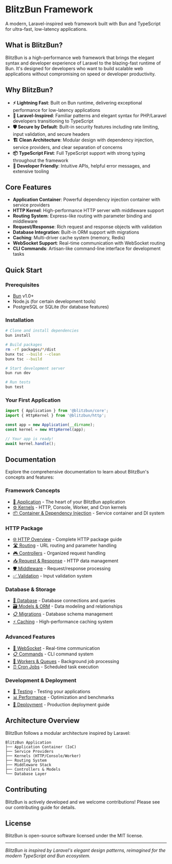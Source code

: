 # BlitzBun Framework

A modern, Laravel-inspired web framework built with Bun and TypeScript for ultra-fast, low-latency applications.

## What is BlitzBun?

BlitzBun is a high-performance web framework that brings the elegant syntax and developer experience of Laravel to the blazing-fast runtime of Bun. It's designed for developers who want to build scalable web applications without compromising on speed or developer productivity.

## Why BlitzBun?

- **⚡ Lightning Fast**: Built on Bun runtime, delivering exceptional performance for low-latency applications
- **🎯 Laravel-Inspired**: Familiar patterns and elegant syntax for PHP/Laravel developers transitioning to TypeScript
- **🛡️ Secure by Default**: Built-in security features including rate limiting, input validation, and secure headers
- **🏗️ Clean Architecture**: Modular design with dependency injection, service providers, and clear separation of concerns
- **📦 TypeScript First**: Full TypeScript support with strong typing throughout the framework
- **🔧 Developer Friendly**: Intuitive APIs, helpful error messages, and extensive tooling

## Core Features

- **Application Container**: Powerful dependency injection container with service providers
- **HTTP Kernel**: High-performance HTTP server with middleware support
- **Routing System**: Express-like routing with parameter binding and middleware
- **Request/Response**: Rich request and response objects with validation
- **Database Integration**: Built-in ORM support with migrations
- **Caching**: Multi-driver cache system (memory, Redis)
- **WebSocket Support**: Real-time communication with WebSocket routing
- **CLI Commands**: Artisan-like command-line interface for development tasks

## Quick Start

### Prerequisites

- [Bun](https://bun.sh/) v1.0+
- Node.js (for certain development tools)
- PostgreSQL or SQLite (for database features)

### Installation

```bash
# Clone and install dependencies
bun install

# Build packages
rm -rf packages/*/dist
bunx tsc --build --clean
bunx tsc --build

# Start development server
bun run dev

# Run tests
bun test
```

### Your First Application

```typescript
import { Application } from '@blitzbun/core';
import { HttpKernel } from '@blitzbun/http';

const app = new Application(__dirname);
const kernel = new HttpKernel(app);

// Your app is ready!
await kernel.handle();
```

## Documentation

Explore the comprehensive documentation to learn about BlitzBun's concepts and features:

### Framework Concepts

- [📱 Application](./docs/application.md) - The heart of your BlitzBun application
- [⚙️ Kernels](./docs/kernels.md) - HTTP, Console, Worker, and Cron kernels
- [📦 Container & Dependency Injection](./docs/container.md) - Service container and DI system

### HTTP Package

- [🌐 HTTP Overview](./docs/http/overview.md) - Complete HTTP package guide
- [🛣️ Routing](./docs/http/routing.md) - URL routing and parameter handling
- [🎮 Controllers](./docs/http/controllers.md) - Organized request handling
- [📥 Request & Response](./docs/http/request-response.md) - HTTP data management
- [🛡️ Middleware](./docs/http/middleware.md) - Request/response processing
- [✅ Validation](./docs/http/validation.md) - Input validation system

### Database & Storage

- [💾 Database](./docs/database.md) - Database connections and queries
- [🗃️ Models & ORM](./docs/models.md) - Data modeling and relationships
- [📋 Migrations](./docs/migrations.md) - Database schema management
- [⚡ Caching](./docs/caching.md) - High-performance caching system

### Advanced Features

- [🔌 WebSocket](./docs/websocket.md) - Real-time communication
- [📋 Commands](./docs/commands.md) - CLI command system
- [👷 Workers & Queues](./docs/workers.md) - Background job processing
- [⏰ Cron Jobs](./docs/cron.md) - Scheduled task execution

### Development & Deployment

- [🧪 Testing](./docs/testing.md) - Testing your applications
- [📊 Performance](./docs/performance.md) - Optimization and benchmarks
- [🚀 Deployment](./docs/deployment.md) - Production deployment guide

## Architecture Overview

BlitzBun follows a modular architecture inspired by Laravel:

```
BlitzBun Application
├── Application Container (IoC)
├── Service Providers
├── Kernels (HTTP/Console/Worker)
├── Routing System
├── Middleware Stack
├── Controllers & Models
└── Database Layer
```

## Contributing

BlitzBun is actively developed and we welcome contributions! Please see our contributing guide for details.

## License

BlitzBun is open-source software licensed under the MIT license.

---

_BlitzBun is inspired by Laravel's elegant design patterns, reimagined for the modern TypeScript and Bun ecosystem._
